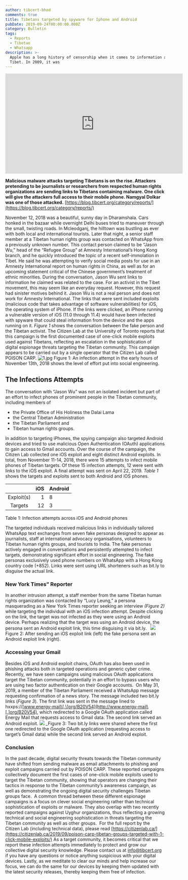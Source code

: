 ```yaml
---
author: tibcert-bhod
comments: true
title: Tibetans targeted by spyware for Iphone and Android
pubDate: 2019-09-24T00:00:00.000Z
category: Bulletin
tags:
  - Reports
  - Tibetan
  - Whatsapp
description: >-
  Apple has a long history of censorship when it comes to information about
  Tibet. In 2009, it was
---
```


<iframe src="https://www.facebook.com/plugins/video.php?href=https%3A%2F%2Fwww.facebook.com%2Ftibcert%2Fvideos%2F206021650450711%2F%3Fref%3Dembed_video&show_text=0&width=560" width="560" height="315" style="border:none;overflow:hidden" scrolling="no" frameborder="0" allowfullscreen="true" allow="autoplay; clipboard-write; encrypted-media; picture-in-picture; web-share" allowFullScreen="true"></iframe>

**Malicious malware attacks targeting Tibetans is on the rise. Attackers pretending to be journalists or researchers from respected human rights organizations are sending links to Tibetans containing malware. One click will give the attackers full access to their mobile phone. Namgyal Dolkar was one of those attacked.**
[https://blog.tibcert.org/category/reports/](https://blog.tibcert.org/category/reports/)

November 12, 2018 was a beautiful, sunny day in Dharamshala. Cars honked in the bazaar while overnight Delhi buses tried to maneuver through the small, twisting roads. In Mcleodganj, the hilltown was bustling as ever with both local and international tourists. Later that night, a senior staff member at a Tibetan human rights group was contacted on WhatsApp from a previously unknown number. This contact person claimed to be “Jason Wu,” head of the “Refugee Group” at Amnesty International’s Hong Kong branch, and he quickly introduced the topic of a recent self-immolation in Tibet. He said he was attempting to verify social media posts for use in an Amnesty International report on human rights in China, as well as for an upcoming statement critical of the Chinese government’s treatment of ethnic minorities. During the conversation, Jason Wu sent links to information he claimed was related to the case. For an activist in the Tibet movement, this may seem like an everyday request. However, this request had sinister motives behind it. Jason Wu is not a real person and does not work for Amnesty International. The links that were sent included exploits (malicious code that takes advantage of software vulnerabilities) for iOS, the operating system of iPhone. If the links were clicked, an iPhone running a vulnerable version of iOS (11.0 through 11.4) would have been infected with spyware that could steal information from the device and the apps running on it. *Figure 1* shows the conversation between the fake person and the Tibetan activist. The Citizen Lab at the University of Toronto reports that this campaign is the first documented case of one-click mobile exploits used against Tibetans, reflecting an escalation in the sophistication of digital espionage threats targeting the Tibetan community. This campaign appears to be carried out by a single operator that the Citizen Lab called POISON CARP.
![1.jpg](https://blog.tibcert.org/wp-content/uploads/2019/09/1.jpg)
Figure 1: An infection attempt in the early hours of November 13th, 2018 shows the level of effort put into social engineering.

## The Infections Attempts

The conversation with “Jason Wu” was not an isolated incident but part of an effort to infect phones of prominent people in the Tibetan community, including members of

* the Private Office of His Holiness the Dalai Lama
* the Central Tibetan Administration
* the Tibetan Parliament and
* Tibetan human rights groups.

In addition to targeting iPhones, the spying campaign also targeted Android devices and tried to use malicious Open Authentication (OAuth) applications to gain access to Gmail accounts. Over the course of the campaign, the Citizen Lab collected one iOS exploit and eight distinct Android exploits. In total, from November 11-14, 2018, there were 15 attempts to infect mobile phones of Tibetan targets. Of these 15 infection attempts, 12 were sent with links to the iOS exploit. A final attempt was sent on April 22, 2019. *Table 1* shows the targets and exploits sent to both Android and iOS phones.

|            | iOS | Android |
| :--------: | --: | ------- |
| Exploit(s) |   1 | 8       |
|   Targets  |  12 | 3       |

Table 1: Infection attempts across iOS and Android phones

The targeted individuals received malicious links in individually tailored WhatsApp text exchanges from seven fake personas designed to appear as journalists, staff at international advocacy organisations, volunteers to Tibetan human rights groups, and tourists to India. The fake personas actively engaged in conversations and persistently attempted to infect targets, demonstrating significant effort in social engineering. The fake personas exclusively used phone numbers on WhatsApp with a Hong Kong country code (+852). Links were sent using URL shorteners such as bit.ly to disguise the actual link.

### New York Times” Reporter

In another intrusion attempt, a staff member from the same Tibetan human rights organization was contacted by “Lucy Leung,” a persona masquerading as a New York Times reporter seeking an interview *(Figure 2)* while targeting the individual with an iOS infection attempt. Despite clicking on the link, the target was not infected as they were using an Android device. Perhaps realizing that the target was using an Android device, the persona sent an Android exploit link, this time disguising it via bit.ly.  
![](https://blog.tibcert.org/wp-content/uploads/2019/09/4.jpg)
Figure 2: After sending an iOS exploit link (left) the fake persona sent an Android exploit link (right).

### Accessing your Gmail

Besides iOS and Android exploit chains, OAuth has also been used in phishing attacks both in targeted operations and generic cyber crime. Recently, we have seen campaigns using malicious OAuth applications target the Tibetan community, potentially in an effort to bypass users who are using two factor authentication on their Google accounts.  On May 31, 2019, a member of the Tibetan Parliament received a WhatsApp message requesting confirmation of a news story. The message included two bit.ly links (*Figure 3*). The first link was sent in the message lined to hxxps\://[www.energy-mail\[.\]org/B20V54](http://www.energy-mail\[.]org/B20V54), which redirected to a Google OAuth application called Energy Mail that requests access to Gmail data. The second link served an Android exploit.
![](https://blog.tibcert.org/wp-content/uploads/2019/09/5.jpg) \_Figure 3: Two bit.ly links were shared where the first one redirected to the Google OAuth application (requesting access to target’s Gmail data) while the second link served an Android exploit.

### Conclusion

In the past decade, digital security threats towards the Tibetan community have shifted from sending malware as email attachments to phishing and exploit campaigns carried out by POISON CARP. These reported campaigns collectively document the first cases of one-click mobile exploits used to target the Tibetan community, showing that operators are changing their tactics in response to the Tibetan community’s awareness campaign, as well as demonstrating the ongoing digital security challenges Tibetan groups face.  A common thread between these different espionage campaigns is a focus on clever social engineering rather than technical sophistication of exploits or malware. They also overlap with two recently reported campaigns against Uyghur organizations, thus reflecting a growing technical and social engineering sophistication in threats targeting the Tibetan community as well as other groups.  For the full report by the Citizen Lab (including technical data), please read [https://citizenlab.ca/](https://citizenlab.ca/2019/09/poison-carp-tibetan-groups-targeted-with-1-click-mobile-exploits/) As a target community, it becomes critical that we report these infection attempts immediately to protect and grow our collective digital security knowledge. Please contact us at [info@tibcert.org](mailto:info@tibcert.org) if you have any questions or notice anything suspicious with your digital devices. Lastly, as we meditate to clear our minds and help increase our focus, we can do the same for our devices by keeping them updated with the latest security releases, thereby keeping them free of infection.
